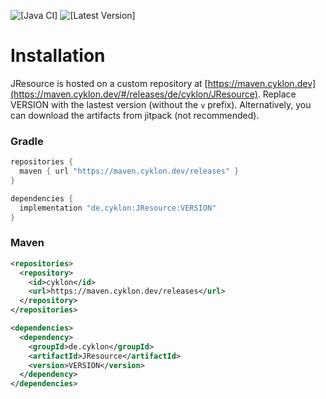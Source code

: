 ![[Java CI]](https://github.com/Cyklon73/JResource/actions/workflows/check.yml/badge.svg)
![[Latest Version]](https://maven.cyklon.dev/api/badge/latest/releases/de/cyklon/JResource?prefix=v&name=Latest%20Version&color=0374b5)

# Installation

JResource is hosted on a custom repository at [https://maven.cyklon.dev](https://maven.cyklon.dev/#/releases/de/cyklon/JResource). Replace VERSION with the lastest version (without the `v` prefix).
Alternatively, you can download the artifacts from jitpack (not recommended).

### Gradle

```groovy
repositories {
  maven { url "https://maven.cyklon.dev/releases" }
}

dependencies {
  implementation "de.cyklon:JResource:VERSION"
}
```

### Maven

```xml
<repositories>
  <repository>
    <id>cyklon</id>
    <url>https://maven.cyklon.dev/releases</url>
  </repository>
</repositories>

<dependencies>
  <dependency>
    <groupId>de.cyklon</groupId>
    <artifactId>JResource</artifactId>
    <version>VERSION</version>
  </dependency>
</dependencies>
```
